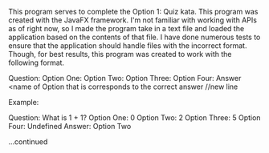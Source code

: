 This program serves to complete the Option 1: Quiz kata.
This program was created with the JavaFX framework.
I'm not familiar with working with APIs as of right now, so I made the program take in a text file 
and loaded the application based on the contents of that file. I have done numerous tests to ensure
that the application should handle files with the incorrect format. Though, for best results, this 
program was created to work with the following format.


Question: <question>
Option One: <first option>
Option Two: <second option>
Option Three: <third option>
Option Four: <fourth option>
Answer <name of Option that is corresponds to the correct answer
//new line

Example:

Question: What is 1 + 1?
Option One: 0
Option Two: 2
Option Three: 5
Option Four: Undefined
Answer: Option Two

...continued